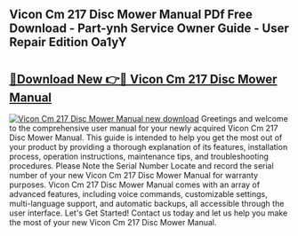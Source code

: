 ## Vicon Cm 217 Disc Mower Manual PDf Free Download - Part-ynh Service Owner Guide - User Repair Edition Oa1yY

# <h2><a href="http://bc55975.oget.top/?id=Vicon+Cm+217+Disc+Mower+Manual">🔗Download New 👉🔴 Vicon Cm 217 Disc Mower Manual</a></h2>

[![Vicon Cm 217 Disc Mower Manual new download](https://i.imgur.com/5g1atiW.png)](http://bc55975.oget.top/?id=Vicon+Cm+217+Disc+Mower+Manual)
Greetings and welcome to the comprehensive user manual for your newly acquired Vicon Cm 217 Disc Mower Manual. This guide is intended to help you get the most out of your product by providing a thorough explanation of its features, installation process, operation instructions, maintenance tips, and troubleshooting procedures. Please Note the Serial Number Locate and record the serial number of your new Vicon Cm 217 Disc Mower Manual for warranty purposes. Vicon Cm 217 Disc Mower Manual comes with an array of advanced features, including voice commands, customizable settings, multi-language support, and automatic backups, all accessible through the user interface. Let's Get Started! Contact us today and let us help you make the most of your new Vicon Cm 217 Disc Mower Manual.

